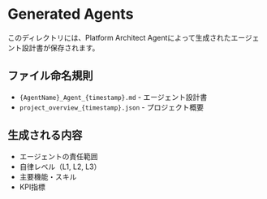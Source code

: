 # Generated Agents

このディレクトリには、Platform Architect Agentによって生成されたエージェント設計書が保存されます。

## ファイル命名規則
- `{AgentName}_Agent_{timestamp}.md` - エージェント設計書
- `project_overview_{timestamp}.json` - プロジェクト概要

## 生成される内容
- エージェントの責任範囲
- 自律レベル（L1, L2, L3）
- 主要機能・スキル
- KPI指標
